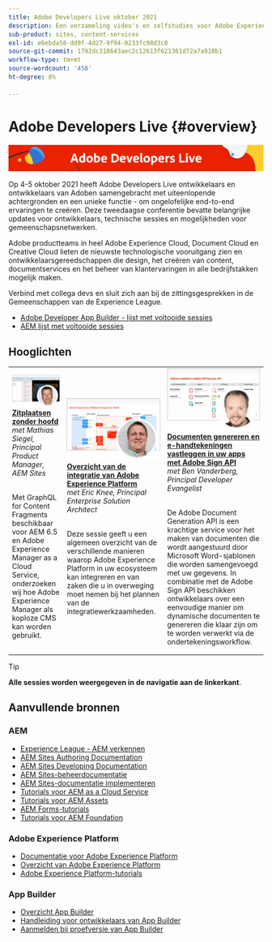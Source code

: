 ```yaml
---
title: Adobe Developers Live oktober 2021
description: Een verzameling video's en zelfstudies voor Adobe Experience Manager Sites die zijn geleverd als onderdeel van de Adobe Developers Live-gebeurtenis.
sub-product: sites, content-services
exl-id: e6ebda58-dd9f-4d27-9f94-0233fc98d3c0
source-git-commit: 1792dc318643aec2c12613f621361d72a7a918b1
workflow-type: tm+mt
source-wordcount: '458'
ht-degree: 8%

---
```


# Adobe Developers Live {#overview}

<img alt="Adobe Developers Live" src="/help/adobe-developers-live/assets/adl.png" />

Op 4-5 oktober 2021 heeft Adobe Developers Live ontwikkelaars en ontwikkelaars van Adoben samengebracht met uiteenlopende achtergronden en een unieke functie - om ongelofelijke end-to-end ervaringen te creëren. Deze tweedaagse conferentie bevatte belangrijke updates voor ontwikkelaars, technische sessies en mogelijkheden voor gemeenschapsnetwerken.

Adobe productteams in heel Adobe Experience Cloud, Document Cloud en Creative Cloud lieten de nieuwste technologische vooruitgang zien en ontwikkelaarsgereedschappen die design, het creëren van content, documentservices en het beheer van klantervaringen in alle bedrijfstakken mogelijk maken.

Verbind met collega devs en sluit zich aan bij de zittingsgesprekken in de Gemeenschappen van de Experience League.
* [Adobe Developer App Builder - lijst met voltooide sessies](https://experienceleaguecommunities.adobe.com/t5/project-firefly-discussions/adobe-developers-live-october-2021-project-firefly-s-complete/td-p/425779)
* [AEM lijst met voltooide sessies](https://experienceleaguecommunities.adobe.com/t5/adobe-experience-manager/adobe-developers-live-october-2021-complete-session-list/m-p/423041#M120517)

## Hooglichten

<table>
  <tr>
   <td>
      <a href="headless.md">
      <img alt="Zitplaatsen zonder hoofd" src="/help/adobe-developers-live/assets/mathias.png"/>
      </a>
      <div>
         <a href="headless.md"><strong>Zitplaatsen zonder hoofd</strong></a>         
         <br/><em>met Mathias Siegel, Principal Product Manager, AEM Sites</em>
      </div>
      <p>
        <br/>
         Met GraphQL for Content Fragments beschikbaar voor AEM 6.5 en Adobe Experience Manager as a Cloud Service, onderzoeken wij hoe Adobe Experience Manager als koploze CMS kan worden gebruikt.
      </p>
     </td>   
     <td>
      <a href="aep-integration.md">
      <img alt="Overzicht van de integratie van Adobe Experience Platform" src="/help/adobe-developers-live/assets/eric.png"/>
      </a>
      <div>
         <a href="aep-integration.md"><strong>Overzicht van de integratie van Adobe Experience Platform</strong></a>
         <br/><em>met Eric Knee, Principal Enterprise Solution Architect</em>
      </div>
      <p>
        <br/>
         Deze sessie geeft u een algemeen overzicht van de verschillende manieren waarop Adobe Experience Platform in uw ecosysteem kan integreren en van zaken die u in overweging moet nemen bij het plannen van de integratiewerkzaamheden.
      </p>
   </td>
   </td>
     <td>
      <a href="pdf-services-api.md">
      <img alt="Documenten genereren en e-handtekeningen vastleggen in uw apps met Adobe Sign API" src="/help/adobe-developers-live/assets/ben.png"/>
      </a>
      <div>
         <a href="pdf-services-api.md"><strong>Documenten genereren en e-handtekeningen vastleggen in uw apps met Adobe Sign API</strong></a>
         <br/><em>met Ben Vanderberg, Principal Developer Evangelist</em>
      </div>
      <p>
        <br/>
         De Adobe Document Generation API is een krachtige service voor het maken van documenten die wordt aangestuurd door Microsoft Word-sjablonen die worden samengevoegd met uw gegevens. In combinatie met de Adobe Sign API beschikken ontwikkelaars over een eenvoudige manier om dynamische documenten te genereren die klaar zijn om te worden verwerkt via de ondertekeningsworkflow.
      </p>
   </td> 
  </tr>
</table>

>[!TIP]
>
>**Alle sessies worden weergegeven in de navigatie aan de linkerkant**.

## Aanvullende bronnen

### AEM

* [Experience League - AEM verkennen](https://experienceleague.adobe.com/#recommended/solutions/experience-manager)
* [AEM Sites Authoring Documentation](https://experienceleague.adobe.com/docs/experience-manager-65/authoring/home.html)
* [AEM Sites Developing Documentation](https://experienceleague.adobe.com/docs/experience-manager-65/developing/home.html)
* [AEM Sites-beheerdocumentatie](https://experienceleague.adobe.com/docs/experience-manager-65/administering/home.html)
* [AEM Sites-documentatie implementeren](https://experienceleague.adobe.com/docs/experience-manager-65/deploying/home.html)
* [Tutorials voor AEM as a Cloud Service](https://experienceleague.adobe.com/docs/experience-manager-learn/cloud-service/overview.html)
* [Tutorials voor AEM Assets](https://experienceleague.adobe.com/docs/experience-manager-learn/assets/overview.html)
* [AEM Forms-tutorials](https://experienceleague.adobe.com/docs/experience-manager-learn/forms/overview.html)
* [Tutorials voor AEM Foundation](https://experienceleague.adobe.com/docs/experience-manager-learn/foundation/overview.html)

### Adobe Experience Platform

* [Documentatie voor Adobe Experience Platform](https://experienceleague.adobe.com/docs/experience-platform.html)
* [Overzicht van Adobe Experience Platform](https://experienceleague.adobe.com/docs/experience-platform/landing/home.html)
* [Adobe Experience Platform-tutorials](https://experienceleague.adobe.com/docs/platform-learn/tutorials/overview.html?lang=nl)

### App Builder

* [Overzicht App Builder](https://adobe.ly/aem-appbuilder)
* [Handleiding voor ontwikkelaars van App Builder](https://adobe.ly/appbuilder)
* [Aanmelden bij proefversie van App Builder](https://adobe.ly/appbuilder-trial)
